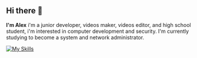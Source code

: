## Hi there 👋

**I'm Alex** i'm a junior developer, videos maker, videos editor, and high school student, i'm interested in computer development and security. I'm currently studying to become a system and network administrator.

[![My Skills](https://skillicons.dev/icons?i=html,css,cpp,c,tailwindcss,python,lua,ruby,figma,ps,pr,au,ae,linux,windows,vscode,pycharm,idea,visualstudio,discord)](https://skillicons.dev)


